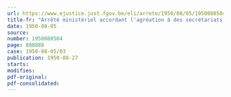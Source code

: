 ```yaml
---
url: https://www.ejustice.just.fgov.be/eli/arrete/1950/08/05/1950080504/justel
title-fr: "Arrêté ministériel accordant l'agréation à des secrétariats sociaux d'employeurs"
date: 1950-08-05
source:
number: 1950080504
page: 888888
case: 1950-08-05/03
publication: 1950-08-27
starts:
modifies:
pdf-original:
pdf-consolidated:
---
```


